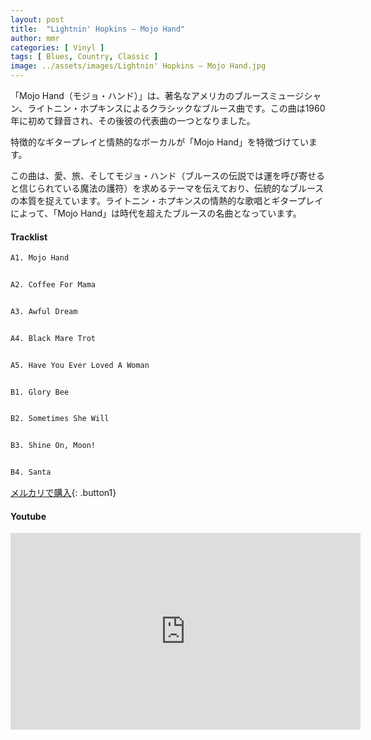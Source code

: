 ```yaml
---
layout: post
title:  "Lightnin' Hopkins – Mojo Hand"
author: mmr
categories: [ Vinyl ]
tags: [ Blues, Country, Classic ]
image: ../assets/images/Lightnin' Hopkins – Mojo Hand.jpg
---
```


「Mojo Hand（モジョ・ハンド）」は、著名なアメリカのブルースミュージシャン、ライトニン・ホプキンスによるクラシックなブルース曲です。この曲は1960年に初めて録音され、その後彼の代表曲の一つとなりました。

特徴的なギタープレイと情熱的なボーカルが「Mojo Hand」を特徴づけています。

この曲は、愛、旅、そしてモジョ・ハンド（ブルースの伝説では運を呼び寄せると信じられている魔法の護符）を求めるテーマを伝えており、伝統的なブルースの本質を捉えています。ライトニン・ホプキンスの情熱的な歌唱とギタープレイによって、「Mojo Hand」は時代を超えたブルースの名曲となっています。

#### Tracklist
```md
A1. Mojo Hand


A2. Coffee For Mama


A3. Awful Dream


A4. Black Mare Trot


A5. Have You Ever Loved A Woman


B1. Glory Bee


B2. Sometimes She Will


B3. Shine On, Moon!


B4. Santa
```

[メルカリで購入](https://jp.mercari.com/item/m49152824232?afid=6142608987){: .button1}

#### Youtube
<iframe width="560" height="315" src="https://www.youtube.com/embed/sJbnR_uKfC4?si=qUjofTxeHbcLAyTu" title="YouTube video player" frameborder="0" allow="accelerometer; autoplay; clipboard-write; encrypted-media; gyroscope; picture-in-picture; web-share" referrerpolicy="strict-origin-when-cross-origin" allowfullscreen></iframe>